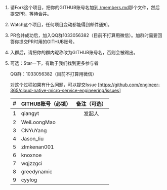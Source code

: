 
1. 请Fork这个项目，把你的GITHUB账号名加到[./members.md](./members.md)那个文件，然后提交PR，等待合并。

2. Watch这个项目，任何项目变动都能得到邮件通知。

3. PR合并成功后，加入QQ群1033056382（目前不打算用微信）。加群时需要回答你提交PR时用的GITHUB账号。

4. 入群后，请把你的群内昵称改为GITHUB账号名，否则会被踢出。

5. 可选：Star一下，有助于我们找到更多参与者

   QQ群：1033056382（目前不打算用微信）

   对这个过程如果有什么问题，可以提交Issue [https://github.com/engineer-365/cloud-native-micro-service-engineering/issues]

   | #     | GITHUB账号（必填）                     | 备注（可选）                    |
   | :---: | :----------------------------------- | :---------------------------: |
   |  1    | qiangyt                              | 发起人                         |
   |  2    | WeiLoongMao                          |                               |
   |  3    | CNYuYang                             |                               |
   |  4    | Jason_liu                            |                               |
   |  5    | zlmkenan001                          |                               |
   |  6    | knoxnoe                              |                               |
   |  7    | wqjzzgci                             |                               |
   |  8    | greedynamic                          |                               |
   | 9 | cyylog | |
